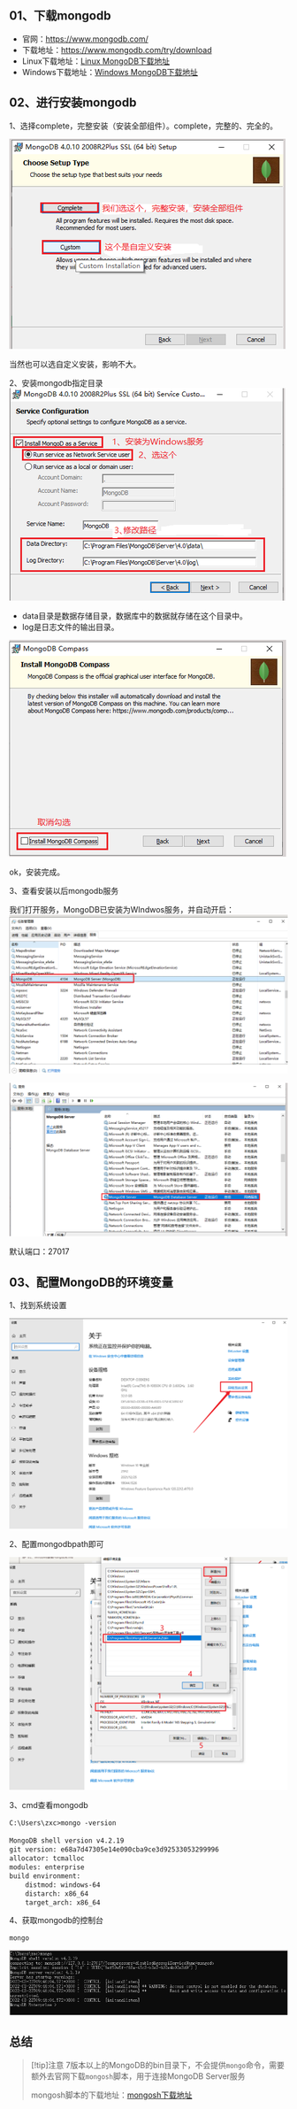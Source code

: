 ## 01、下载mongodb

- 官网：https://www.mongodb.com/
- 下载地址：https://www.mongodb.com/try/download
- Linux下载地址：[Linux MongoDB下载地址](https://downloads.mongodb.com/linux/mongodb-linux-x86_64-enterprise-rhel70-4.2.19.tgz)
- Windows下载地址：[Windows MongoDB下载地址](https://downloads.mongodb.com/win32/mongodb-win32-x86_64-enterprise-windows-64-4.2.19-signed.msi)

## 02、进行安装mongodb

1、选择complete，完整安装（安装全部组件）。complete，完整的、完全的。

![image-20220703153629740](assets/Snipaste_2024-06-30_14-50-17.png)

当然也可以选自定义安装，影响不大。

2、安装mongodb指定目录
![image-20220703153639371](assets/Snipaste_2024-06-30_14-50-37.png)

- data目录是数据存储目录，数据库中的数据就存储在这个目录中。
- log是日志文件的输出目录。

![image-20220703153644513](assets/Snipaste_2024-06-30_14-51-24.png)

 

ok，安装完成。

3、查看安装以后mongodb服务

我们打开服务，MongoDB已安装为WIndwos服务，并自动开启：
![image-20220703153650391](assets/Snipaste_2024-06-30_14-51-38.png)

![image-20220703153655360](assets/Snipaste_2024-06-30_14-51-57.png)

 默认端口：27017


## 03、配置MongoDB的环境变量

1、找到系统设置

![image-20220703153703587](assets/Snipaste_2024-06-30_14-52-59.png)

2、配置mongodbpath即可

![image-20220703153709485](assets/Snipaste_2024-06-30_14-53-25.png)

3、cmd查看mongodb

```shell
C:\Users\zxc>mongo -version

MongoDB shell version v4.2.19
git version: e68a7d47305e14e090cba9ce3d92533053299996
allocator: tcmalloc
modules: enterprise
build environment:
    distmod: windows-64
    distarch: x86_64
    target_arch: x86_64
```

4、获取mongodb的控制台

```shell
mongo
```

![image-20220703153714552](assets/Snipaste_2024-06-30_14-55-26.png)

## 总结

> [!tip]注意
> 7版本以上的MongoDB的bin目录下，不会提供`mongo`命令，需要额外去官网下载`mongosh`脚本，用于连接MongoDB Server服务
>
> mongosh脚本的下载地址：[mongosh下载地址](https://www.mongodb.com/try/download/shell)
